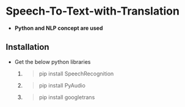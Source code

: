 # Speech-To-Text-with-Translation

- <strong>Python and NLP concept are used</strong>

## Installation
- Get the below python libraries
  1. > pip install SpeechRecognition
  2. > pip install PyAudio
  3. > pip install googletrans
